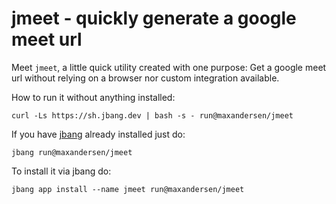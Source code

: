 # jmeet - quickly generate a google meet url

Meet `jmeet`, a little quick utility created with one purpose: Get a google meet url without 
relying on a browser nor custom integration available.

How to run it without anything installed:

    curl -Ls https://sh.jbang.dev | bash -s - run@maxandersen/jmeet

If you have [jbang](https://jbang.dev) already installed just do:

    jbang run@maxandersen/jmeet

To install it via jbang do:

    jbang app install --name jmeet run@maxandersen/jmeet



